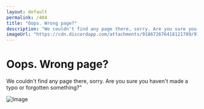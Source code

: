 ```yaml
---
layout: default
permalink: /404
title: "Oops. Wrong page?"
description: "We couldn't find any page there, sorry. Are you sure you haven't made a typo or forgotten something?"
imageUrl: "https://cdn.discordapp.com/attachments/918672676418121789/918701528334893066/1639105903726.png"
---
```


# Oops. Wrong page?

We couldn't find any page there, sorry. Are you sure you haven't made a typo or forgotten something?"

![Image](https://cdn.discordapp.com/attachments/918672676418121789/918701528334893066/1639105903726.png)
